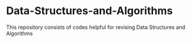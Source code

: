 # Data-Structures-and-Algorithms
This repository consists of codes helpful for revising Data Structures and Algorithms

